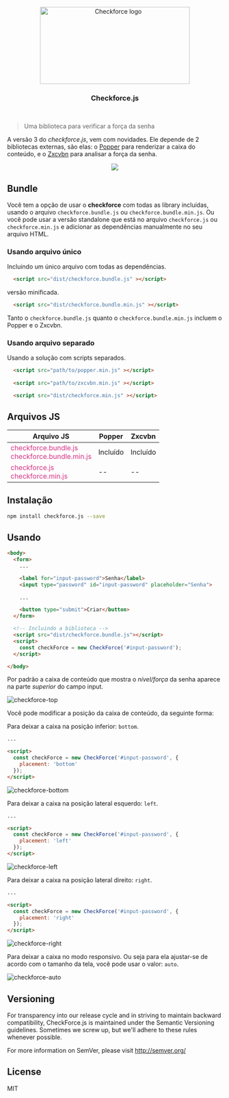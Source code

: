 <p align="center">
  <img src="https://user-images.githubusercontent.com/6599252/154813112-d055ce6e-d896-44b2-b45b-b91e12ca36b7.svg" alt="Checkforce logo" width="350" height="180">
</p>

<h3 align="center">Checkforce.js</h3>
<br/>

<!-- [![BCH compliance](https://bettercodehub.com/edge/badge/dejaneves/checkforce.js)](https://bettercodehub.com)
[![Build Status](https://travis-ci.org/dejaneves/checkforce.js.svg?branch=master)](https://travis-ci.org/dejaneves/checkforce.js) -->

> Uma biblioteca para verificar a força da senha

A versão 3 do *checkforce.js*, vem com novidades. Ele depende de 2 bibliotecas externas, são elas: o [Popper](https://popper.js.org/) para renderizar a caixa do conteúdo, e o [Zxcvbn](https://github.com/dropbox/zxcvbn) para analisar a força da senha.

<p align="center">
  <img  src="https://user-images.githubusercontent.com/6599252/155199700-b14e751e-5248-48bd-ab33-5cf6397eed94.png">
</p>

## Bundle

Você tem a opção de usar o **checkforce** com todas as library incluídas, usando o arquivo `checkforce.bundle.js` ou `checkforce.bundle.min.js`. Ou você pode usar a versão standalone que está no arquivo `checkforce.js` ou `checkforce.min.js` e adicionar as dependências manualmente no seu arquivo HTML.

### Usando arquivo único

Incluindo um único arquivo com todas as dependências.

```html
  <script src="dist/checkforce.bundle.js" ></script>
```

versão minificada.

```html
  <script src="dist/checkforce.bundle.min.js" ></script>
```

Tanto o `checkforce.bundle.js` quanto o `checkforce.bundle.min.js` incluem o Popper e o Zxcvbn. 

### Usando arquivo separado

Usando a solução com scripts separados.

```html
  <script src="path/to/popper.min.js" ></script>
  
  <script src="path/to/zxcvbn.min.js" ></script>

  <script src="dist/checkforce.min.js" ></script>
```

## Arquivos JS

| Arquivo JS      | Popper | Zxcvbn
| ----------- | ----------- | ----------- |
| <span style="color: #d63384;">checkforce.bundle.js <br/> checkforce.bundle.min.js</span>      | Incluído       | Incluído
| <span style="color: #d63384;">checkforce.js <br/> checkforce.min.js</span>     | --       | --           


## Instalação

```sh
npm install checkforce.js --save
```

## Usando

```html
<body>
  <form>
    ...

    <label for="input-password">Senha</label>
    <input type="password" id="input-password" placeholder="Senha">
    
    ...

    <button type="submit">Criar</button>
  </form>

  <!-- Incluindo a biblioteca -->
  <script src="dist/checkforce.bundle.js"></script>
  <script>
    const checkForce = new CheckForce('#input-password');
  </script>

</body>
```

Por padrão a caixa de conteúdo que mostra o *nível/força* da senha aparece na parte *superior* do campo input.

![checkforce-top](https://user-images.githubusercontent.com/6599252/155201501-bb6cebf1-1e83-47ac-8ef2-6f39e5050872.png)

Você pode modificar a posição da caixa de conteúdo, da seguinte forma:

Para deixar a caixa na posição inferior: `bottom`.

```html
...

<script>
  const checkForce = new CheckForce('#input-password', {
    placement: 'bottom'
  });
</script>
```

![checkforce-bottom](https://user-images.githubusercontent.com/6599252/155201842-118cf077-8dce-42d7-9da2-3f425a2e6142.png)

Para deixar a caixa na posição lateral esquerdo: `left`.

```html
...

<script>
  const checkForce = new CheckForce('#input-password', {
    placement: 'left'
  });
</script>
```

![checkforce-left](https://user-images.githubusercontent.com/6599252/155205135-be64ba1d-2305-4ebe-8f26-f39ef4edee56.png)

Para deixar a caixa na posição lateral direito: `right`.


```html
...

<script>
  const checkForce = new CheckForce('#input-password', {
    placement: 'right'
  });
</script>
```

![checkforce-right](https://user-images.githubusercontent.com/6599252/155205524-1e50c328-6ad1-47f5-9321-a06344f59cfd.png)

Para deixar a caixa no modo responsivo. Ou seja para ela ajustar-se de acordo com o tamanho da tela, você pode usar o valor: `auto`.

![checkforce-auto](https://user-images.githubusercontent.com/6599252/155208790-cfecd856-f4e9-4488-a11c-8ac9420ac1f0.gif)



## Versioning
For transparency into our release cycle and in striving to maintain backward compatibility, CheckForce.js is maintained under the Semantic Versioning guidelines. Sometimes we screw up, but we'll adhere to these rules whenever possible.

For more information on SemVer, please visit <http://semver.org/>

## License
MIT
